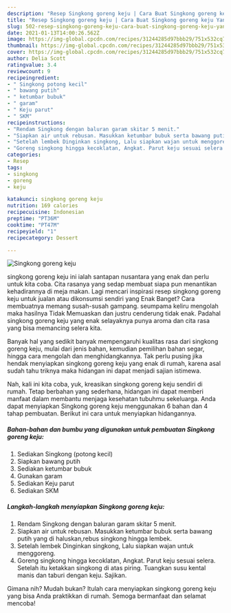 ```yaml
---
description: "Resep Singkong goreng keju | Cara Buat Singkong goreng keju Yang Bisa Manjain Lidah"
title: "Resep Singkong goreng keju | Cara Buat Singkong goreng keju Yang Bisa Manjain Lidah"
slug: 502-resep-singkong-goreng-keju-cara-buat-singkong-goreng-keju-yang-bisa-manjain-lidah
date: 2021-01-13T14:00:26.562Z
image: https://img-global.cpcdn.com/recipes/31244285d97bbb29/751x532cq70/singkong-goreng-keju-foto-resep-utama.jpg
thumbnail: https://img-global.cpcdn.com/recipes/31244285d97bbb29/751x532cq70/singkong-goreng-keju-foto-resep-utama.jpg
cover: https://img-global.cpcdn.com/recipes/31244285d97bbb29/751x532cq70/singkong-goreng-keju-foto-resep-utama.jpg
author: Delia Scott
ratingvalue: 3.4
reviewcount: 9
recipeingredient:
- " Singkong potong kecil"
- " bawang putih"
- " ketumbar bubuk"
- " garam"
- " Keju parut"
- " SKM"
recipeinstructions:
- "Rendam Singkong dengan baluran garam skitar 5 menit."
- "Siapkan air untuk rebusan. Masukkan ketumbar bubuk serta bawang putih yang di haluskan,rebus singkong hingga lembek."
- "Setelah lembek Dinginkan singkong, Lalu siapkan wajan untuk menggoreng."
- "Goreng singkong hingga kecoklatan, Angkat. Parut keju sesuai selera. Setelah itu ketakkan singkong di atas piring. Tuangkan susu kental manis dan taburi dengan keju. Sajikan."
categories:
- Resep
tags:
- singkong
- goreng
- keju

katakunci: singkong goreng keju 
nutrition: 169 calories
recipecuisine: Indonesian
preptime: "PT36M"
cooktime: "PT47M"
recipeyield: "1"
recipecategory: Dessert

---
```



![Singkong goreng keju](https://img-global.cpcdn.com/recipes/31244285d97bbb29/751x532cq70/singkong-goreng-keju-foto-resep-utama.jpg)


singkong goreng keju ini ialah santapan nusantara yang enak dan perlu untuk kita coba. Cita rasanya yang sedap membuat siapa pun menantikan kehadirannya di meja makan.
Lagi mencari inspirasi resep singkong goreng keju untuk jualan atau dikonsumsi sendiri yang Enak Banget? Cara membuatnya memang susah-susah gampang. seumpama keliru mengolah maka hasilnya Tidak Memuaskan dan justru cenderung tidak enak. Padahal singkong goreng keju yang enak selayaknya punya aroma dan cita rasa yang bisa memancing selera kita.

Banyak hal yang sedikit banyak mempengaruhi kualitas rasa dari singkong goreng keju, mulai dari jenis bahan, kemudian pemilihan bahan segar, hingga cara mengolah dan menghidangkannya. Tak perlu pusing jika hendak menyiapkan singkong goreng keju yang enak di rumah, karena asal sudah tahu triknya maka hidangan ini dapat menjadi sajian istimewa.




Nah, kali ini kita coba, yuk, kreasikan singkong goreng keju sendiri di rumah. Tetap berbahan yang sederhana, hidangan ini dapat memberi manfaat dalam membantu menjaga kesehatan tubuhmu sekeluarga. Anda dapat menyiapkan Singkong goreng keju menggunakan 6 bahan dan 4 tahap pembuatan. Berikut ini cara untuk menyiapkan hidangannya.

<!--inarticleads1-->

##### Bahan-bahan dan bumbu yang digunakan untuk pembuatan Singkong goreng keju:

1. Sediakan  Singkong (potong kecil)
1. Siapkan  bawang putih
1. Sediakan  ketumbar bubuk
1. Gunakan  garam
1. Sediakan  Keju parut
1. Sediakan  SKM




<!--inarticleads2-->

##### Langkah-langkah menyiapkan Singkong goreng keju:

1. Rendam Singkong dengan baluran garam skitar 5 menit.
1. Siapkan air untuk rebusan. Masukkan ketumbar bubuk serta bawang putih yang di haluskan,rebus singkong hingga lembek.
1. Setelah lembek Dinginkan singkong, Lalu siapkan wajan untuk menggoreng.
1. Goreng singkong hingga kecoklatan, Angkat. Parut keju sesuai selera. Setelah itu ketakkan singkong di atas piring. Tuangkan susu kental manis dan taburi dengan keju. Sajikan.




Gimana nih? Mudah bukan? Itulah cara menyiapkan singkong goreng keju yang bisa Anda praktikkan di rumah. Semoga bermanfaat dan selamat mencoba!
